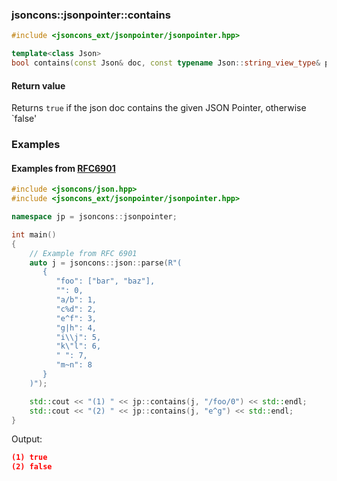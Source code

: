 ### jsoncons::jsonpointer::contains

```c++
#include <jsoncons_ext/jsonpointer/jsonpointer.hpp>

template<class Json>
bool contains(const Json& doc, const typename Json::string_view_type& path);
```

#### Return value

Returns `true` if the json doc contains the given JSON Pointer, otherwise `false'

### Examples

#### Examples from [RFC6901](https://tools.ietf.org/html/rfc6901)

```c++
#include <jsoncons/json.hpp>
#include <jsoncons_ext/jsonpointer/jsonpointer.hpp>

namespace jp = jsoncons::jsonpointer;

int main()
{
    // Example from RFC 6901
    auto j = jsoncons::json::parse(R"(
       {
          "foo": ["bar", "baz"],
          "": 0,
          "a/b": 1,
          "c%d": 2,
          "e^f": 3,
          "g|h": 4,
          "i\\j": 5,
          "k\"l": 6,
          " ": 7,
          "m~n": 8
       }
    )");

    std::cout << "(1) " << jp::contains(j, "/foo/0") << std::endl;
    std::cout << "(2) " << jp::contains(j, "e^g") << std::endl;
}
```
Output:
```json
(1) true
(2) false
```

